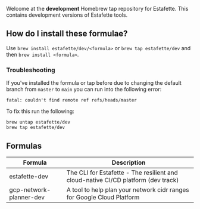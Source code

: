 
Welcome at the **development** Homebrew tap repository for Estafette. This contains development versions of Estafette tools.

## How do I install these formulae?

Use `brew install estafette/dev/<formula>` or `brew tap estafette/dev` and then `brew install <formula>`.

### Troubleshooting

If you've installed the formula or tap before due to changing the default branch from `master` to `main` you can run into the following error:

```
fatal: couldn't find remote ref refs/heads/master
```

To fix this run the following:

```
brew untap estafette/dev
brew tap estafette/dev
```

## Formulas

| Formula                 | Description                                                                       |
| ----------------------- | --------------------------------------------------------------------------------- |
| estafette-dev           | The CLI for Estafette - The resilient and cloud-native CI/CD platform (dev track) |
| gcp-network-planner-dev | A tool to help plan your network cidr ranges for Google Cloud Platform            |